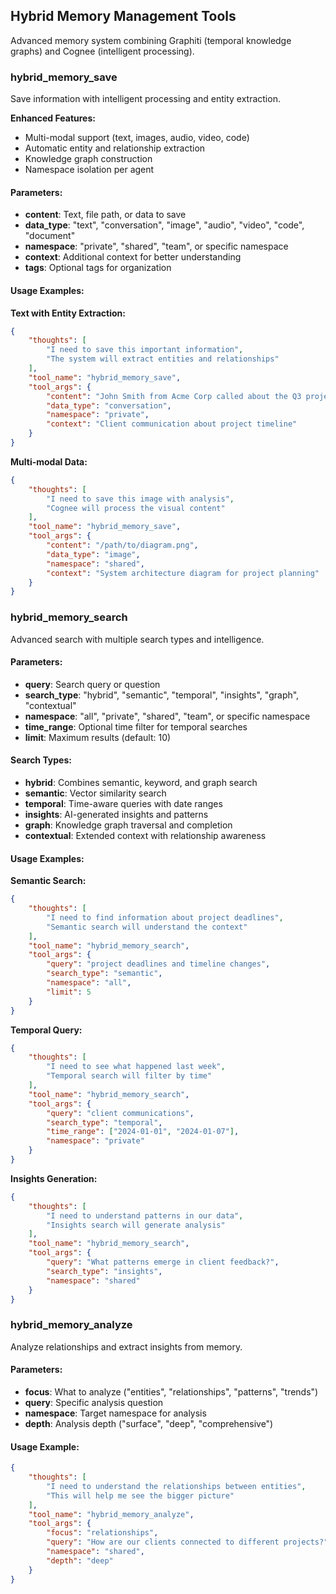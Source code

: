 ## Hybrid Memory Management Tools

Advanced memory system combining Graphiti (temporal knowledge graphs) and Cognee (intelligent processing).

### hybrid_memory_save
Save information with intelligent processing and entity extraction.

**Enhanced Features:**
- Multi-modal support (text, images, audio, video, code)
- Automatic entity and relationship extraction
- Knowledge graph construction
- Namespace isolation per agent

#### Parameters:
- **content**: Text, file path, or data to save
- **data_type**: "text", "conversation", "image", "audio", "video", "code", "document"
- **namespace**: "private", "shared", "team", or specific namespace
- **context**: Additional context for better understanding
- **tags**: Optional tags for organization

#### Usage Examples:

**Text with Entity Extraction:**
~~~json
{
    "thoughts": [
        "I need to save this important information",
        "The system will extract entities and relationships"
    ],
    "tool_name": "hybrid_memory_save",
    "tool_args": {
        "content": "John Smith from Acme Corp called about the Q3 project deadline being moved to December 15th",
        "data_type": "conversation",
        "namespace": "private",
        "context": "Client communication about project timeline"
    }
}
~~~

**Multi-modal Data:**
~~~json
{
    "thoughts": [
        "I need to save this image with analysis",
        "Cognee will process the visual content"
    ],
    "tool_name": "hybrid_memory_save",
    "tool_args": {
        "content": "/path/to/diagram.png",
        "data_type": "image",
        "namespace": "shared",
        "context": "System architecture diagram for project planning"
    }
}
~~~

### hybrid_memory_search
Advanced search with multiple search types and intelligence.

#### Parameters:
- **query**: Search query or question
- **search_type**: "hybrid", "semantic", "temporal", "insights", "graph", "contextual"
- **namespace**: "all", "private", "shared", "team", or specific namespace
- **time_range**: Optional time filter for temporal searches
- **limit**: Maximum results (default: 10)

#### Search Types:
- **hybrid**: Combines semantic, keyword, and graph search
- **semantic**: Vector similarity search
- **temporal**: Time-aware queries with date ranges
- **insights**: AI-generated insights and patterns
- **graph**: Knowledge graph traversal and completion
- **contextual**: Extended context with relationship awareness

#### Usage Examples:

**Semantic Search:**
~~~json
{
    "thoughts": [
        "I need to find information about project deadlines",
        "Semantic search will understand the context"
    ],
    "tool_name": "hybrid_memory_search",
    "tool_args": {
        "query": "project deadlines and timeline changes",
        "search_type": "semantic",
        "namespace": "all",
        "limit": 5
    }
}
~~~

**Temporal Query:**
~~~json
{
    "thoughts": [
        "I need to see what happened last week",
        "Temporal search will filter by time"
    ],
    "tool_name": "hybrid_memory_search",
    "tool_args": {
        "query": "client communications",
        "search_type": "temporal",
        "time_range": ["2024-01-01", "2024-01-07"],
        "namespace": "private"
    }
}
~~~

**Insights Generation:**
~~~json
{
    "thoughts": [
        "I need to understand patterns in our data",
        "Insights search will generate analysis"
    ],
    "tool_name": "hybrid_memory_search",
    "tool_args": {
        "query": "What patterns emerge in client feedback?",
        "search_type": "insights",
        "namespace": "shared"
    }
}
~~~

### hybrid_memory_analyze
Analyze relationships and extract insights from memory.

#### Parameters:
- **focus**: What to analyze ("entities", "relationships", "patterns", "trends")
- **query**: Specific analysis question
- **namespace**: Target namespace for analysis
- **depth**: Analysis depth ("surface", "deep", "comprehensive")

#### Usage Example:
~~~json
{
    "thoughts": [
        "I need to understand the relationships between entities",
        "This will help me see the bigger picture"
    ],
    "tool_name": "hybrid_memory_analyze",
    "tool_args": {
        "focus": "relationships",
        "query": "How are our clients connected to different projects?",
        "namespace": "shared",
        "depth": "deep"
    }
}
~~~
